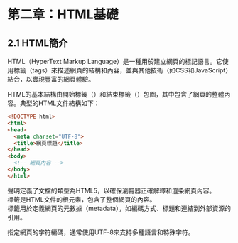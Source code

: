 # 第二章：HTML基礎

## 2.1 HTML簡介

HTML（HyperText Markup Language）是一種用於建立網頁的標記語言。它使用標籤（tags）來描述網頁的結構和內容，並與其他技術（如CSS和JavaScript）結合，以實現豐富的網頁體驗。<br/>

HTML的基本結構由開始標籤（<html>）和結束標籤（</html>）包圍，其中包含了網頁的整體內容。典型的HTML文件結構如下：
```html
<!DOCTYPE html>
<html>
<head>
  <meta charset="UTF-8">
  <title>網頁標題</title>
</head>
<body>
  <!-- 網頁內容 -->
</body>
</html>
```

<!DOCTYPE html>聲明定義了文檔的類型為HTML5，以確保瀏覽器正確解釋和渲染網頁內容。<br/>

<html>標籤是HTML文件的根元素，包含了整個網頁的內容。<br/>

<head>標籤用於定義網頁的元數據（metadata），如編碼方式、標題和連結到外部資源的引用。<br/>

<meta charset="UTF-8">指定網頁的字符編碼，通常使用UTF-8來支持多種語言和特殊字符。<br/>

<title>標籤定義了網頁的標題，顯示在瀏覽器的標籤欄或標籤頁上。<br/>

<body>標籤包含了實際顯示在網頁上的內容，如文本、圖像、連結等。<br/>

在<body>標籤中，我們可以使用各種HTML標籤來組織和格式化網頁內容。例如：
```html
<h1>標題</h1>
<p>段落文本</p>
<a href="https://www.example.com">連結</a>
<img src="image.jpg" alt="圖片">
```

< h1>是標題標籤，用於定義一級標題。可以使用< h2>到< h6>定義其他級別的標題。

< p>是段落標籤，用於包裝文本段落。

< a>是連結標籤，用於創建超連結到指定URL。

< img>是圖片標籤，用於插入圖像到網頁中，通過src屬性指定圖片的URL，並通過alt屬性提供替代文本。

除了上述標籤之外，HTML還提供了許多其他標籤和屬性，用於定義表格、表單、列表、多媒體等各種內容和功能。

HTML是一種標記語言，通過使用標籤來描述網頁結構和內容，並為其提供語義化的信息。合理使用HTML標籤可以改善網頁的可讀性、可訪問性和搜索引擎優化（SEO）。

在HTML中，我們可以使用CSS（層疊樣式表）來美化網頁的外觀和布局，並使用JavaScript來實現交互性和動態效果。

HTML是網站開發的基礎，掌握HTML的基本結構和常用標籤是進行網站設計的第一步。

後續的章節將介紹CSS和JavaScript，以及它們如何與HTML結合使用來創建動態和交互式的網頁。
